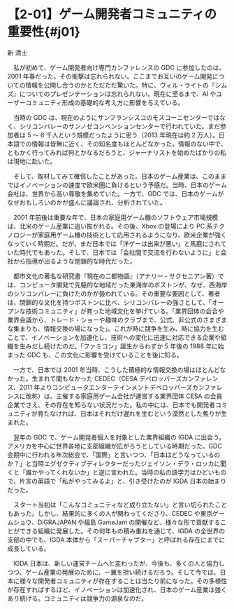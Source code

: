# 【2-01】ゲーム開発者コミュニティの重要性{#j01}

<div class="author">新 清士</div>

　私が初めて、ゲーム開発者向け専門カンファレンスの GDC に参加したのは、2001 年春だった。その衝撃は忘れられない。ここまでお互いのゲーム開発についての情報を公開し合うのかとただただ驚いた。特に、ウィル・ライトの『シムズ』についてのプレゼンテーションは忘れられない。現在に至るまで、AI やユーザーコミュニティ形成の基礎的な考え方に影響を与えている。

　当時の GDC は、現在のようにサンフランシスコのモスコーニセンターではなく、シリコンバレーのサンノゼコンベンションセンターで行われていた。まだ参加者は 5 ～ 6 千人という規模だったように思う（2013 年現在は約 2 万人）。日本語での情報は皆無に近く、その知名度もほとんどなかった。情報のない中で、ともかく行ってみれば何とかなるだろうと、ジャーナリストを始めたばかりの私は現地に赴いた。

　そして、取材してみて確信したことがあった。日本のゲーム産業は、このままではイノベーションの速度で欧米圏に負けるという予感だ。当時、日本のゲーム会社は、世界から高い尊敬を集めていた。一方で、GDC では、日本のゲームがなぜおもしろいのかが盛んに議論され、分析されていた。

　2001 年前後は重要な年で、日本の家庭用ゲーム機のソフトウェア市場規模は、北米のゲーム産業に追い抜かれる。その後、Xbox の登場により PC 系テクノロジーが家庭用ゲーム機の技術として応用されるようになり、欧米企業が強くなっていく時期だ。だが、まだ日本では「洋ゲーは出来が悪い」と馬鹿にされていた時代でもあった。そして、日本では「会社間で交流を行わないように」と会社から指導が出るような閉鎖的な時代だった。

　都市文化の著名な研究書『現在の二都物語』（アナリー・サクセニアン著）では、コンピュータ開発で先駆的な地域だった東海岸のボストンが、なぜ、西海岸のシリコンバレーに負けたのかが扱われている。その重要な要因として、著者は、閉鎖的な文化を持つボストンに比べ、シリコンバレーの強さとして、「オープンな技術コミュニティ」が育った地域文化を挙げている。「業界団体の会合や業界会議から、トレード・ショーや趣味のクラブまで、公式、非公式のさまざまな集まりも、情報交換の場になった」。これが時に競争を生み、時に協力を生むことで、イノベーションを加速化し、技術への変化に迅速に対応できる企業や組織を生みだし続けたのだ。「ファミコン」誕生からわずか 5 年後の 1988 年に始まった GDC も、この文化に影響を受けていることを後に知る。

　一方で、日本では 2001 年当時、こうした積極的な情報交換の場はほとんどなかった。生まれて間もなかった CEDEC（CESA デベロッパーズカンファレンス、2011 年よりコンピュータエンターテインメントデベロッパーズカンファレンスに改称）は、主催する家庭用ゲーム会社が運営する業界団体 CESA の会員企業でさえ、その存在を知らない状況だった。私の中には、日本でも開発者コミュニティが育たなければ、日本はそれだけ遅れを生むという漠然とした焦りが生まれた。

　翌年の GDC で、ゲーム開発者個人を対象とした業界組織の IGDA に出会う。アメリカを中心に世界各地に支部組織が広がろうとしている時期だった。GDC 会期中に行われる年次総会で、「国際」と言いつつ、「日本はどうなっているのか？」と当時エグゼクティブディレクターだったジェイソン・デラ・ロッカに聞くと「誰かやってくれないか」と逆に言われた。当時の私の語学力はひどいもので、片言の英語で「私がやってみるよ」と、引き受けたのが IGDA 日本の始まりだった。

　スタート当初は「こんなコミュニティなど成り立たない」と言い切られたこともあった。しかし、結果的に多くの人が関わってくださり、CEDEC や東京ゲームショウ、DiGRAJAPAN や福島 GameJam の開催など、様々な形で貢献することができる組織に発展した。その何年もの積み重ねを通じて、IGDA の全世界の支部の中でも、IGDA 本体から「スーパーチャプター」と呼ばれる存在にまでに成長している。

　IGDA 日本は、新しい運営チームへと変わったが、今後も、多くの人と協力しつつ、ゲーム産業の発展のために、一翼を担い続けるだろう。そして今では、日本に様々な開発者コミュニティが存在することは当たり前になった。その多様性が存在すればするほど、イノベーションは加速化され、日本のゲーム産業は強くあり続ける。コミュニティは競争力の源泉なのだ。
